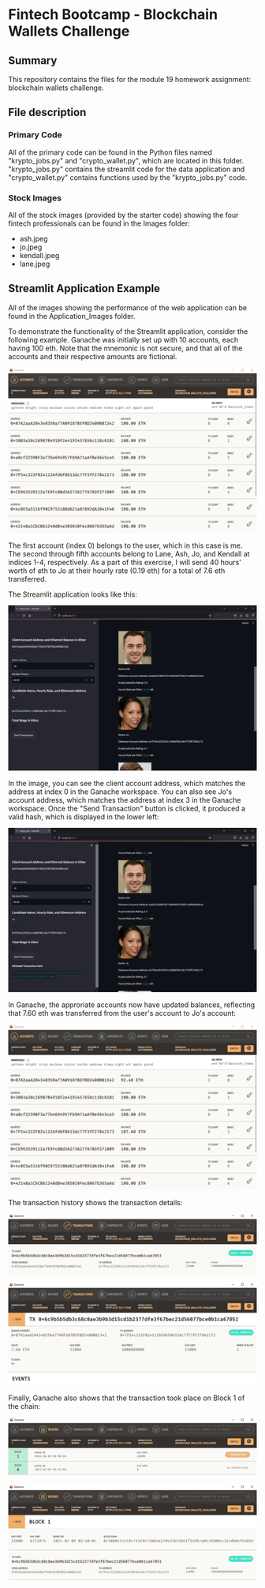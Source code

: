 # Fintech Bootcamp - Blockchain Wallets Challenge

## Summary

This repository contains the files for the module 19 homework assignment: blockchain wallets challenge.

## File description

### Primary Code

All of the primary code can be found in the Python files named "krypto_jobs.py" and "crypto_wallet.py", which are located in this folder.  "krypto_jobs.py" contains the streamlit code for the data application and "crypto_wallet.py" contains functions used by the "krypto_jobs.py" code.

### Stock Images

All of the stock images (provided by the starter code) showing the four fintech professionals can be found in the Images folder:

- ash.jpeg
- jo.jpeg
- kendall.jpeg
- lane.jpeg

## Streamlit Application Example

All of the images showing the performance of the web application can be found in the Application_Images folder.

To demonstrate the functionality of the Streamlit application, consider the following example.  Ganache was initially set up with 10 accounts, each having 100 eth.  Note that the mnemonic is not secure, and that all of the accounts and their respective amounts are fictional.

![Initial Ganache Workspace](./Application_Images/01_ganache_initial_workspace.png)

The first account (index 0) belongs to the user, which in this case is me.  The second through fifth accounts belong to Lane, Ash, Jo, and Kendall at indices 1-4, respectively.  As a part of this exercise, I will send 40 hours' worth of eth to Jo at their hourly rate (0.19 eth) for a total of 7.6 eth transferred.

The Streamlit application looks like this:

![Streamlit Application](./Application_Images/02_streamlit_application.png)

In the image, you can see the client account address, which matches the address at index 0 in the Ganache workspace.  You can also see Jo's account address, which matches the address at index 3 in the Ganache workspace.  Once the "Send Transaction" button is clicked, it produced a valid hash, which is displayed in the lower left:

![Streamlit Application with Valid Hash](./Application_Images/03_streamlit_application_valid_hash.png)

In Ganache, the approriate accounts now have updated balances, reflecting that 7.60 eth was transferred from the user's account to Jo's account:

![Ganache Showing a Successful Transaction](./Application_Images/04_ganache_successful_transaction.png)

The transaction history shows the transaction details:

![Ganache Transaction History](./Application_Images/05_ganache_transaction_history.png)

![Ganache Transaction History (Detailed)](./Application_Images/06_ganache_transaction_history.png)

Finally, Ganache also shows that the transaction took place on Block 1 of the chain:

![Ganache Block History](./Application_Images/07_ganache_blocks.png)

![Ganache Block History (Block 1)](./Application_Images/08_ganache_block_1.png)
